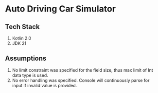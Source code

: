 # Auto Driving Car Simulator
## Tech Stack
1. Kotlin 2.0
2. JDK 21
 
## Assumptions
1. No limit constraint was specified for the field size, thus max limit of Int data type is used.
2. No error handling was specified. Console will continuously parse for input if invalid value is provided.
